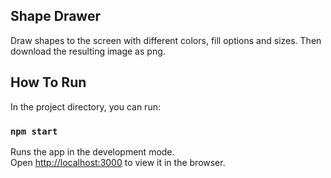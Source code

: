 ## Shape Drawer

Draw shapes to the screen with different colors, fill options and sizes. Then download the resulting image as png.

## How To Run

In the project directory, you can run:

### `npm start`

Runs the app in the development mode.\
Open [http://localhost:3000](http://localhost:3000) to view it in the browser.

